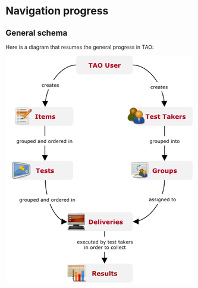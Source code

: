 <!--
parent: 'User Guide'
created_at: '2011-10-24 15:11:15'
updated_at: '2013-03-13 13:13:54'
authors:
    - 'Jérôme Bogaerts'
contributors:
    - 'Sophie Doublet'
tags:
    - 'Legacy User Guide:Navigation progress'
    - 'Legacy User Guide'
-->

Navigation progress
===================

General schema
--------------

Here is a diagram that resumes the general progress in TAO:

![](../resources/Schema_navigation.png)


